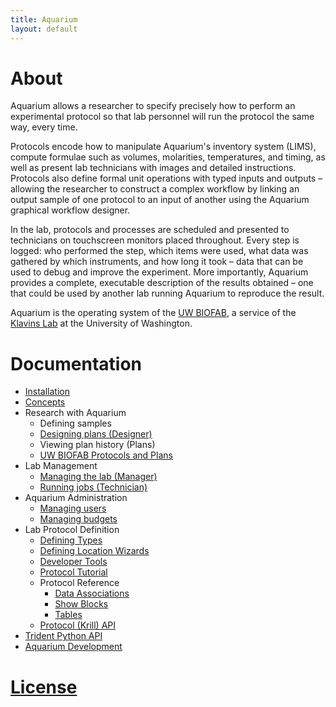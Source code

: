 ```yaml
---
title: Aquarium
layout: default
---
```


# About

Aquarium allows a researcher to specify precisely how to perform an experimental protocol so that lab personnel will run the protocol the same way, every time.

Protocols encode how to manipulate Aquarium's inventory system (LIMS), compute formulae such as volumes, molarities, temperatures, and timing, as well as present lab technicians with images and detailed instructions.
Protocols also define formal unit operations with typed inputs and outputs – allowing the researcher to construct a complex workflow by linking an output sample of one protocol to an input of another using the Aquarium graphical workflow designer.

In the lab, protocols and processes are scheduled and presented to technicians on touchscreen monitors placed throughout.
Every step is logged: who performed the step, which items were used, what data was gathered by which instruments, and how long it took – data that can be used to debug and improve the experiment.
More importantly, Aquarium provides a complete, executable description of the results obtained – one that could be used by another lab running Aquarium to reproduce the result.

Aquarium is the operating system of the [UW BIOFAB](http://www.uwbiofab.org), a service of the [Klavins Lab](http://klavinslab.org) at the University of Washington.

# Documentation

- [Installation](installation/)
- [Concepts](concepts/)
- Research with Aquarium
  - Defining samples
  - [Designing plans (Designer)](designer/)
  - Viewing plan history (Plans)
  - [UW BIOFAB Protocols and Plans](biofab_protocols/)
- Lab Management
  - [Managing the lab (Manager)](manager/)
  - [Running jobs (Technician)](technician/)
- Aquarium Administration
  - [Managing users](users/)
  - [Managing budgets](budget_manager/)
- Lab Protocol Definition
  - [Defining Types](protocol_developer/types)
  - [Defining Location Wizards](protocol_developer/location)
  - [Developer Tools](protocol_developer/tools/)
  - [Protocol Tutorial](protocol_tutorial/)
  - Protocol Reference
    - [Data Associations](protocol_developer/associations/)
    - [Show Blocks](protocol_developer/show)
    - [Tables](protocol_developer/table)
  - [Protocol (Krill) API](api)
- [Trident Python API](http://klavinslab.org/trident)
- [Aquarium Development](aquarium_development/)

# [License](https://github.com/klavinslab/aquarium/blob/master/license.md)
